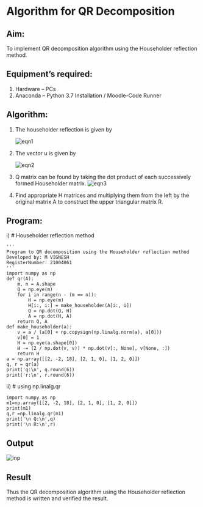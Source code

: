 # Algorithm for QR Decomposition
## Aim:
To implement QR decomposition algorithm using the Householder reflection method.
## Equipment’s required:
1.	Hardware – PCs
2.	Anaconda – Python 3.7 Installation / Moodle-Code Runner
## Algorithm:
1.	The householder reflection is given by 

    ![eqn1](./eq1.jpg)
2.	The vector u is given by

    ![eqn2](./eq2.jpg)
3.	Q matrix can be found by taking the dot product of each successively formed Householder matrix. 
![eqn3](./eq3.jpg)
4.	Find appropriate H matrices and multiplying them from the left by the original matrix A to construct the upper triangular matrix R.

## Program:
i)	# Householder reflection method
```
''' 
Program to QR decomposition using the Householder reflection method
Developed by: M VIGNESH
RegisterNumber: 21004061
'''
import numpy as np
def qr(A):
	m, n = A.shape
	Q = np.eye(m)
	for i in range(n - (m == n)):
	    H = np.eye(m)
	    H[i:, i:] = make_householder(A[i:, i])
	    Q = np.dot(Q, H)
	    A = np.dot(H, A)
	return Q, A
def make_householder(a):
	v = a / (a[0] + np.copysign(np.linalg.norm(a), a[0]))
	v[0] = 1
	H = np.eye(a.shape[0])
	H -= (2 / np.dot(v, v)) * np.dot(v[:, None], v[None, :])
	return H
a = np.array([[2, -2, 18], [2, 1, 0], [1, 2, 0]])
q, r = qr(a)
print('q:\n', q.round(6))
print('r:\n', r.round(6))
```
ii)	# using np.linalg.qr
```
import numpy as np
m1=np.array([[2, -2, 18], [2, 1, 0], [1, 2, 0]])
print(m1)
q,r =np.linalg.qr(m1)
print('\n Q:\n',q)
print('\n R:\n',r)
```
## Output
![inp](./input.jpg)

## Result
Thus the QR decomposition algorithm using the Householder reflection method is written and verified the result.